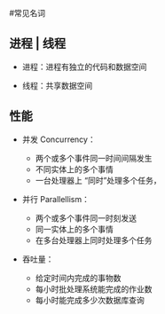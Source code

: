 #常见名词
## 进程 | 线程
- 进程：进程有独立的代码和数据空间

- 线程：共享数据空间

## 性能
- 并发 Concurrency：
  - 两个或多个事件同一时间间隔发生
  - 不同实体上的多个事情
  - 一台处理器上 “同时”处理多个任务，

- 并行 Parallellism：
  - 两个或多个事件同一时刻发送
  - 同一实体上的多个事情
  - 在多台处理器上同时处理多个任务


- 吞吐量：
  - 给定时间内完成的事物数
  - 每小时批处理系统能完成的作业数
  - 每小时能完成多少次数据库查询
